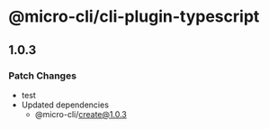 # @micro-cli/cli-plugin-typescript

## 1.0.3

### Patch Changes

- test
- Updated dependencies
  - @micro-cli/create@1.0.3
